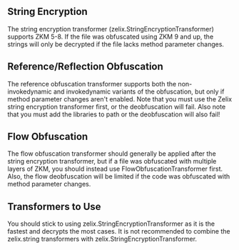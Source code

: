 ## String Encryption
The string encryption transformer (zelix.StringEncryptionTransformer) supports ZKM 5-8. If the file was obfuscated using ZKM 9 and up, the strings will only be decrypted if the file lacks method parameter changes.

## Reference/Reflection Obfuscation
The reference obfuscation transformer supports both the non-invokedynamic and invokedynamic variants of the obfuscation, but only if method parameter changes aren't enabled. Note that you must use the Zelix string encryption transformer first, or the deobfuscation will fail. Also note that you must add the libraries to path or the deobfuscation will also fail!

## Flow Obfuscation
The flow obfuscation transformer should generally be applied after the string encryption transformer, but if a file was obfuscated with multiple layers of ZKM, you should instead use FlowObfuscationTransformer first. Also, the flow deobfuscation will be limited if the code was obfuscated with method parameter changes.

## Transformers to Use
You should stick to using zelix.StringEncryptionTransformer as it is the fastest and decrypts the most cases. It is not recommended to combine the zelix.string transformers with zelix.StringEncryptionTransformer.